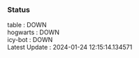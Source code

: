 ### Status


table : DOWN  
hogwarts : DOWN  
icy-bot : DOWN  
Latest Update : 2024-01-24 12:15:14.134571

